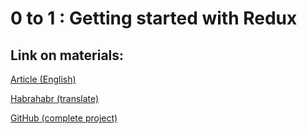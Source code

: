 # 0 to 1 : Getting started with Redux

## Link on materials:

[Article (English)](http://www.jchapron.com/2015/08/14/getting-started-with-redux/)

[Habrahabr (translate)](https://habrahabr.ru/post/269831/)

[GitHub (complete project)](https://github.com/jchapron/redux-friendlist-demo)